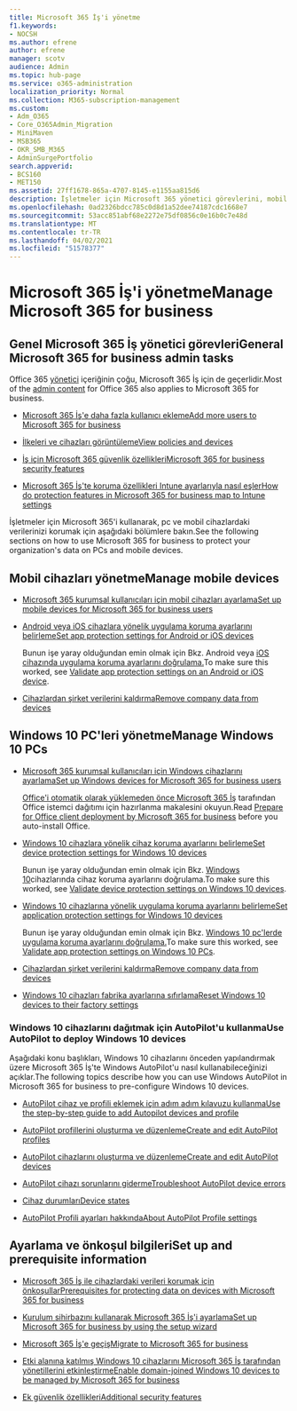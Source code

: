 ```yaml
---
title: Microsoft 365 İş'i yönetme
f1.keywords:
- NOCSH
ms.author: efrene
author: efrene
manager: scotv
audience: Admin
ms.topic: hub-page
ms.service: o365-administration
localization_priority: Normal
ms.collection: M365-subscription-management
ms.custom:
- Adm_O365
- Core_O365Admin_Migration
- MiniMaven
- MSB365
- OKR_SMB_M365
- AdminSurgePortfolio
search.appverid:
- BCS160
- MET150
ms.assetid: 27ff1678-865a-4707-8145-e1155aa815d6
description: İşletmeler için Microsoft 365 yönetici görevlerini, mobil cihazları, Windows 10 bilgisayarlarını ve bu tür birçok görevi yönetmeyi öğrenin.
ms.openlocfilehash: 0ad2326bdcc785c0d8d1a52dee74187cdc1668e7
ms.sourcegitcommit: 53acc851abf68e2272e75df0856c0e16b0c7e48d
ms.translationtype: MT
ms.contentlocale: tr-TR
ms.lasthandoff: 04/02/2021
ms.locfileid: "51578377"
---
```

# <a name="manage-microsoft-365-for-business"></a><span data-ttu-id="56cbd-103">Microsoft 365 İş'i yönetme</span><span class="sxs-lookup"><span data-stu-id="56cbd-103">Manage Microsoft 365 for business</span></span>

## <a name="general-microsoft-365-for-business-admin-tasks"></a><span data-ttu-id="56cbd-104">Genel Microsoft 365 İş yönetici görevleri</span><span class="sxs-lookup"><span data-stu-id="56cbd-104">General Microsoft 365 for business admin tasks</span></span>

<span data-ttu-id="56cbd-105">Office 365 [yönetici](/office365/admin/admin-home) içeriğinin çoğu, Microsoft 365 İş için de geçerlidir.</span><span class="sxs-lookup"><span data-stu-id="56cbd-105">Most of the [admin content](/office365/admin/admin-home) for Office 365 also applies to Microsoft 365 for business.</span></span>

- [<span data-ttu-id="56cbd-106">Microsoft 365 İş'e daha fazla kullanıcı ekleme</span><span class="sxs-lookup"><span data-stu-id="56cbd-106">Add more users to Microsoft 365 for business</span></span>](../admin/add-users/add-users.md)
    
- [<span data-ttu-id="56cbd-107">İlkeleri ve cihazları görüntüleme</span><span class="sxs-lookup"><span data-stu-id="56cbd-107">View policies and devices</span></span>](view-policies-and-devices.md)
    
- [<span data-ttu-id="56cbd-108">İş için Microsoft 365 güvenlik özellikleri</span><span class="sxs-lookup"><span data-stu-id="56cbd-108">Microsoft 365 for business security features</span></span>](security-features.md)
    
- [<span data-ttu-id="56cbd-109">Microsoft 365 İş'te koruma özellikleri Intune ayarlarıyla nasıl eşler</span><span class="sxs-lookup"><span data-stu-id="56cbd-109">How do protection features in Microsoft 365 for business map to Intune settings</span></span>](map-protection-features-to-intune-settings.md)
    
<span data-ttu-id="56cbd-110">İşletmeler için Microsoft 365'i kullanarak, pc ve mobil cihazlardaki verilerinizi korumak için aşağıdaki bölümlere bakın.</span><span class="sxs-lookup"><span data-stu-id="56cbd-110">See the following sections on how to use Microsoft 365 for business to protect your organization's data on PCs and mobile devices.</span></span>
  
## <a name="manage-mobile-devices"></a><span data-ttu-id="56cbd-111">Mobil cihazları yönetme</span><span class="sxs-lookup"><span data-stu-id="56cbd-111">Manage mobile devices</span></span>

- [<span data-ttu-id="56cbd-112">Microsoft 365 kurumsal kullanıcıları için mobil cihazları ayarlama</span><span class="sxs-lookup"><span data-stu-id="56cbd-112">Set up mobile devices for Microsoft 365 for business users</span></span>](set-up-mobile-devices.md)
    
- [<span data-ttu-id="56cbd-113">Android veya iOS cihazlara yönelik uygulama koruma ayarlarını belirleme</span><span class="sxs-lookup"><span data-stu-id="56cbd-113">Set app protection settings for Android or iOS devices</span></span>](app-protection-settings-for-android-and-ios.md)
    
    <span data-ttu-id="56cbd-114">Bunun işe yaray olduğundan emin olmak için Bkz. Android veya [iOS cihazında uygulama koruma ayarlarını doğrulama.](validate-settings-on-android-or-ios.md)</span><span class="sxs-lookup"><span data-stu-id="56cbd-114">To make sure this worked, see [Validate app protection settings on an Android or iOS device](validate-settings-on-android-or-ios.md).</span></span> 
    
- [<span data-ttu-id="56cbd-115">Cihazlardan şirket verilerini kaldırma</span><span class="sxs-lookup"><span data-stu-id="56cbd-115">Remove company data from devices</span></span>](remove-company-data.md)
    
## <a name="manage-windows-10-pcs"></a><span data-ttu-id="56cbd-116">Windows 10 PC'leri yönetme</span><span class="sxs-lookup"><span data-stu-id="56cbd-116">Manage Windows 10 PCs</span></span>

- [<span data-ttu-id="56cbd-117">Microsoft 365 kurumsal kullanıcıları için Windows cihazlarını ayarlama</span><span class="sxs-lookup"><span data-stu-id="56cbd-117">Set up Windows devices for Microsoft 365 for business users</span></span>](set-up-windows-devices.md)

    <span data-ttu-id="56cbd-118">[Office'i otomatik olarak yüklemeden önce Microsoft 365 İş](prepare-for-office-client-deployment.md) tarafından Office istemci dağıtımı için hazırlanma makalesini okuyun.</span><span class="sxs-lookup"><span data-stu-id="56cbd-118">Read [Prepare for Office client deployment by Microsoft 365 for business](prepare-for-office-client-deployment.md) before you auto-install Office.</span></span> 
    
- [<span data-ttu-id="56cbd-119">Windows 10 cihazlara yönelik cihaz koruma ayarlarını belirleme</span><span class="sxs-lookup"><span data-stu-id="56cbd-119">Set device protection settings for Windows 10 devices</span></span>](protection-settings-for-windows-10-pcs.md)
    
    <span data-ttu-id="56cbd-120">Bunun işe yaray olduğundan emin olmak için Bkz. [Windows 10](validate-settings-on-windows-10-pcs.md)cihazlarında cihaz koruma ayarlarını doğrulama.</span><span class="sxs-lookup"><span data-stu-id="56cbd-120">To make sure this worked, see [Validate device protection settings on Windows 10 devices](validate-settings-on-windows-10-pcs.md).</span></span> 
    
- [<span data-ttu-id="56cbd-121">Windows 10 cihazlarına yönelik uygulama koruma ayarlarını belirleme</span><span class="sxs-lookup"><span data-stu-id="56cbd-121">Set application protection settings for Windows 10 devices</span></span>](protection-settings-for-windows-10-devices.md)
    
    <span data-ttu-id="56cbd-122">Bunun işe yaray olduğundan emin olmak için Bkz. [Windows 10 pc'lerde uygulama koruma ayarlarını doğrulama.](validate-protection-settings-on-windows-10-pcs.md)</span><span class="sxs-lookup"><span data-stu-id="56cbd-122">To make sure this worked, see [Validate app protection settings on Windows 10 PCs](validate-protection-settings-on-windows-10-pcs.md).</span></span> 
    
- [<span data-ttu-id="56cbd-123">Cihazlardan şirket verilerini kaldırma</span><span class="sxs-lookup"><span data-stu-id="56cbd-123">Remove company data from devices</span></span>](remove-company-data.md)
    
- [<span data-ttu-id="56cbd-124">Windows 10 cihazları fabrika ayarlarına sıfırlama</span><span class="sxs-lookup"><span data-stu-id="56cbd-124">Reset Windows 10 devices to their factory settings</span></span>](reset-devices-to-factory-settings.md)
    
### <a name="use-autopilot-to-deploy-windows-10-devices"></a><span data-ttu-id="56cbd-125">Windows 10 cihazlarını dağıtmak için AutoPilot'u kullanma</span><span class="sxs-lookup"><span data-stu-id="56cbd-125">Use AutoPilot to deploy Windows 10 devices</span></span>

<span data-ttu-id="56cbd-126">Aşağıdaki konu başlıkları, Windows 10 cihazlarını önceden yapılandırmak üzere Microsoft 365 İş'te Windows AutoPilot'u nasıl kullanabileceğinizi açıklar.</span><span class="sxs-lookup"><span data-stu-id="56cbd-126">The following topics describe how you can use Windows AutoPilot in Microsoft 365 for business to pre-configure Windows 10 devices.</span></span>
  
- [<span data-ttu-id="56cbd-127">AutoPilot cihaz ve profili eklemek için adım adım kılavuzu kullanma</span><span class="sxs-lookup"><span data-stu-id="56cbd-127">Use the step-by-step guide to add Autopilot devices and profile</span></span>](add-autopilot-devices-and-profile.md)
    
- [<span data-ttu-id="56cbd-128">AutoPilot profillerini oluşturma ve düzenleme</span><span class="sxs-lookup"><span data-stu-id="56cbd-128">Create and edit AutoPilot profiles</span></span>](create-and-edit-autopilot-profiles.md)
    
- [<span data-ttu-id="56cbd-129">AutoPilot cihazlarını oluşturma ve düzenleme</span><span class="sxs-lookup"><span data-stu-id="56cbd-129">Create and edit AutoPilot devices</span></span>](create-and-edit-autopilot-devices.md)
    
- [<span data-ttu-id="56cbd-130">AutoPilot cihazı sorunlarını giderme</span><span class="sxs-lookup"><span data-stu-id="56cbd-130">Troubleshoot AutoPilot device errors</span></span>](troubleshoot-autopilot-errors.md)
    
- [<span data-ttu-id="56cbd-131">Cihaz durumları</span><span class="sxs-lookup"><span data-stu-id="56cbd-131">Device states</span></span>](device-states.md)
    
- [<span data-ttu-id="56cbd-132">AutoPilot Profili ayarları hakkında</span><span class="sxs-lookup"><span data-stu-id="56cbd-132">About AutoPilot Profile settings</span></span>](autopilot-profile-settings.md)
    
## <a name="set-up-and-prerequisite-information"></a><span data-ttu-id="56cbd-133">Ayarlama ve önkoşul bilgileri</span><span class="sxs-lookup"><span data-stu-id="56cbd-133">Set up and prerequisite information</span></span>

- [<span data-ttu-id="56cbd-134">Microsoft 365 İş ile cihazlardaki verileri korumak için önkoşullar</span><span class="sxs-lookup"><span data-stu-id="56cbd-134">Prerequisites for protecting data on devices with Microsoft 365 for business</span></span>](pre-requisites-for-data-protection.md)
    
- [<span data-ttu-id="56cbd-135">Kurulum sihirbazını kullanarak Microsoft 365 İş'i ayarlama</span><span class="sxs-lookup"><span data-stu-id="56cbd-135">Set up Microsoft 365 for business by using the setup wizard</span></span>](set-up.md)
    
- [<span data-ttu-id="56cbd-136">Microsoft 365 İş'e geçiş</span><span class="sxs-lookup"><span data-stu-id="56cbd-136">Migrate to Microsoft 365 for business</span></span>](migrate-to-microsoft-365-business.md)
    
- [<span data-ttu-id="56cbd-137">Etki alanına katılmış Windows 10 cihazlarını Microsoft 365 İş tarafından yönetillerini etkinleştirme</span><span class="sxs-lookup"><span data-stu-id="56cbd-137">Enable domain-joined Windows 10 devices to be managed by Microsoft 365 for business</span></span>](manage-windows-devices.md)
    
- [<span data-ttu-id="56cbd-138">Ek güvenlik özellikleri</span><span class="sxs-lookup"><span data-stu-id="56cbd-138">Additional security features</span></span>](security-features.md#additional-security-features)